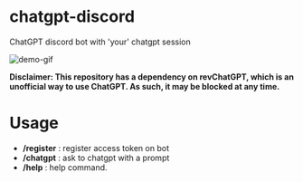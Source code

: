 # chatgpt-discord
ChatGPT discord bot with 'your' chatgpt session

![demo-gif](https://user-images.githubusercontent.com/39848764/226289932-638576c3-78c1-478a-9b73-4f658531df75.gif)

**Disclaimer: This repository has a dependency on revChatGPT, which is an unofficial way to use ChatGPT. As such, it may be blocked at any time.**

# Usage
* **/register** : register access token on bot
* **/chatgpt** : ask to chatgpt with a prompt
* **/help** : help command.
